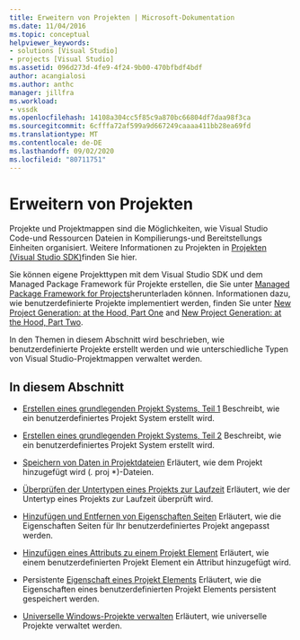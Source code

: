 ```yaml
---
title: Erweitern von Projekten | Microsoft-Dokumentation
ms.date: 11/04/2016
ms.topic: conceptual
helpviewer_keywords:
- solutions [Visual Studio]
- projects [Visual Studio]
ms.assetid: 096d273d-4fe9-4f24-9b00-470bfbdf4bdf
author: acangialosi
ms.author: anthc
manager: jillfra
ms.workload:
- vssdk
ms.openlocfilehash: 14108a304cc5f85c9a870bc66804df7daa98f3ca
ms.sourcegitcommit: 6cfffa72af599a9d667249caaaa411bb28ea69fd
ms.translationtype: MT
ms.contentlocale: de-DE
ms.lasthandoff: 09/02/2020
ms.locfileid: "80711751"
---
```

# <a name="extend-projects"></a>Erweitern von Projekten
Projekte und Projektmappen sind die Möglichkeiten, wie Visual Studio Code-und Ressourcen Dateien in Kompilierungs-und Bereitstellungs Einheiten organisiert. Weitere Informationen zu Projekten in [Projekten (Visual Studio SDK)](../extensibility/extending-projects.md)finden Sie hier.

 Sie können eigene Projekttypen mit dem Visual Studio SDK und dem Managed Package Framework für Projekte erstellen, die Sie unter [Managed Package Framework for Projects](https://github.com/tunnelvisionlabs/MPFProj10)herunterladen können. Informationen dazu, wie benutzerdefinierte Projekte implementiert werden, finden Sie unter [New Project Generation: at the Hood, Part One](../extensibility/internals/new-project-generation-under-the-hood-part-one.md) and [New Project Generation: at the Hood, Part Two](../extensibility/internals/new-project-generation-under-the-hood-part-two.md).

 In den Themen in diesem Abschnitt wird beschrieben, wie benutzerdefinierte Projekte erstellt werden und wie unterschiedliche Typen von Visual Studio-Projektmappen verwaltet werden.

## <a name="in-this-section"></a>In diesem Abschnitt
- [Erstellen eines grundlegenden Projekt Systems, Teil 1](../extensibility/creating-a-basic-project-system-part-1.md) Beschreibt, wie ein benutzerdefiniertes Projekt System erstellt wird.

- [Erstellen eines grundlegenden Projekt Systems, Teil 2](../extensibility/creating-a-basic-project-system-part-2.md) Beschreibt, wie ein benutzerdefiniertes Projekt System erstellt wird.

- [Speichern von Daten in Projektdateien](../extensibility/saving-data-in-project-files.md) Erläutert, wie dem Projekt hinzugefügt wird (<em>.</em> proj *)-Dateien.

- [Überprüfen der Untertypen eines Projekts zur Laufzeit](../extensibility/verifying-subtypes-of-a-project-at-run-time.md) Erläutert, wie der Untertyp eines Projekts zur Laufzeit überprüft wird.

- [Hinzufügen und Entfernen von Eigenschaften Seiten](../extensibility/adding-and-removing-property-pages.md) Erläutert, wie die Eigenschaften Seiten für Ihr benutzerdefiniertes Projekt angepasst werden.

- [Hinzufügen eines Attributs zu einem Projekt Element](../extensibility/adding-an-attribute-to-a-project-item.md) Erläutert, wie einem benutzerdefinierten Projekt Element ein Attribut hinzugefügt wird.

- Persistente [Eigenschaft eines Projekt Elements](../extensibility/persisting-the-property-of-a-project-item.md) Erläutert, wie die Eigenschaften eines benutzerdefinierten Projekt Elements persistent gespeichert werden.

- [Universelle Windows-Projekte verwalten](../extensibility/managing-universal-windows-projects.md) Erläutert, wie universelle Projekte verwaltet werden.
